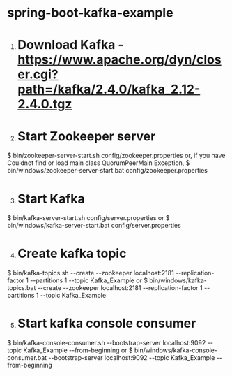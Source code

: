 # spring-boot-kafka-example

1. # Download Kafka - https://www.apache.org/dyn/closer.cgi?path=/kafka/2.4.0/kafka_2.12-2.4.0.tgz

2. # Start Zookeeper server
$ bin/zookeeper-server-start.sh config/zookeeper.properties 
or, if you have Couldnot find or load main class QuorumPeerMain Exception,
$ bin/windows/zookeeper-server-start.bat config/zookeeper.properties

3. # Start Kafka 
$ bin/kafka-server-start.sh config/server.properties 
or 
$ bin/windows/kafka-server-start.bat config/server.properties

4. # Create kafka topic  
$ bin/kafka-topics.sh --create --zookeeper localhost:2181 --replication-factor 1 --partitions 1 --topic Kafka_Example
or
$ bin/windows/kafka-topics.bat --create --zookeeper localhost:2181 --replication-factor 1 --partitions 1 --topic Kafka_Example

5. # Start kafka console consumer  
$ bin/kafka-console-consumer.sh --bootstrap-server localhost:9092 --topic Kafka_Example --from-beginning
or
$ bin/windows/kafka-console-consumer.bat --bootstrap-server localhost:9092 --topic Kafka_Example --from-beginning
